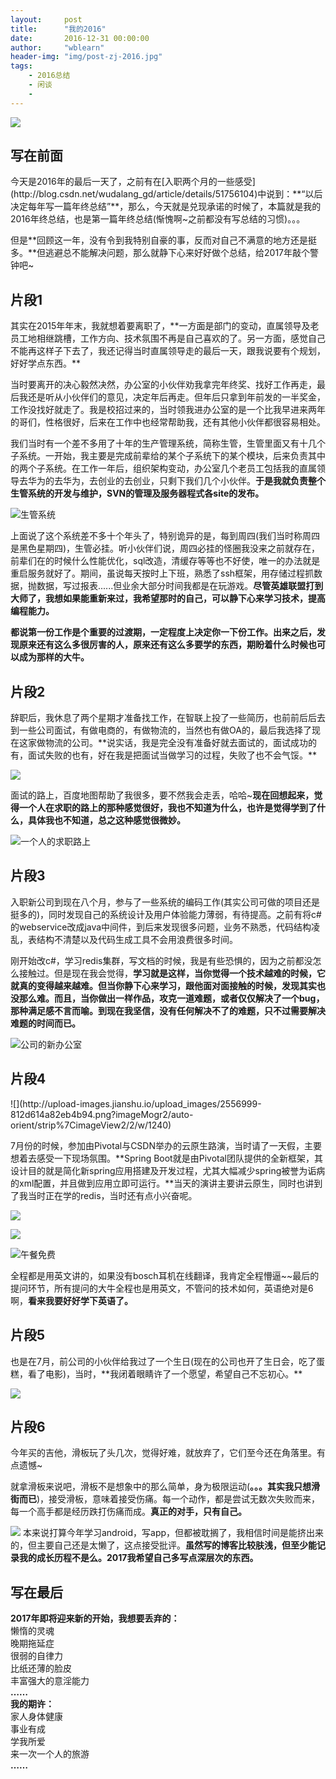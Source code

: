 ```yaml
---
layout:     post
title:      "我的2016"
date:       2016-12-31 00:00:00
author:     "wblearn"
header-img: "img/post-zj-2016.jpg"
tags:
    - 2016总结
    - 闲谈
    - 
---
```


![](http://upload-images.jianshu.io/upload_images/2556999-521d7b975b962cca.png?imageMogr2/auto-orient/strip%7CimageView2/2/w/1240)

<h2>写在前面</h2>
今天是2016年的最后一天了，之前有在[入职两个月的一些感受](http://blog.csdn.net/wudalang_gd/article/details/51756104)中说到：**“以后决定每年写一篇年终总结”**，那么，今天就是兑现承诺的时候了，本篇就是我的2016年终总结，也是第一篇年终总结(惭愧啊~之前都没有写总结的习惯)。。。

但是**回顾这一年，没有令到我特别自豪的事，反而对自己不满意的地方还是挺多。**但逃避总不能解决问题，那么就静下心来好好做个总结，给2017年敲个警钟吧~

<h2>片段1</h2>
其实在2015年年末，我就想着要离职了，**一方面是部门的变动，直属领导及老员工地相继跳槽，工作方向、技术氛围不再是自己喜欢的了。另一方面，感觉自己不能再这样子下去了，我还记得当时直属领导走的最后一天，跟我说要有个规划，好好学点东西。**

当时要离开的决心毅然决然，办公室的小伙伴劝我拿完年终奖、找好工作再走，最后我还是听从小伙伴们的意见，决定年后再走。但年后只拿到年前发的一半奖金，工作没找好就走了。我是校招过来的，当时领我进办公室的是一个比我早进来两年的哥们，性格很好，后来在工作中也经常帮助我，还有其他小伙伴都很容易相处。

我们当时有一个差不多用了十年的生产管理系统，简称生管，生管里面又有十几个子系统。一开始，我主要是完成前辈给的某个子系统下的某个模块，后来负责其中的两个子系统。在工作一年后，组织架构变动，办公室几个老员工包括我的直属领导去华为的去华为，去创业的去创业，只剩下我们几个小伙伴。**于是我就负责整个生管系统的开发与维护，SVN的管理及服务器程式各site的发布。**


![生管系统](http://upload-images.jianshu.io/upload_images/2556999-3eb4f83c8e6ca809.png?imageMogr2/auto-orient/strip%7CimageView2/2/w/1240)

上面说了这个系统差不多十个年头了，特别诡异的是，每到周四(我们当时称周四是黑色星期四)，生管必挂。听小伙伴们说，周四必挂的怪圈我没来之前就存在，前辈们在的时候什么性能优化，sql改造，清缓存等等也不好使，唯一的办法就是重启服务就好了。期间，虽说每天按时上下班，熟悉了ssh框架，用存储过程抓数据，抛数据，写过报表......但业余大部分时间我都是在玩游戏。**尽管英雄联盟打到大师了，我想如果能重新来过，我希望那时的自己，可以静下心来学习技术，提高编程能力。**

**都说第一份工作是个重要的过渡期，一定程度上决定你一下份工作。出来之后，发现原来还有这么多很厉害的人，原来还有这么多要学的东西，期盼着什么时候也可以成为那样的大牛。**



<h2>片段2</h2>
辞职后，我休息了两个星期才准备找工作，在智联上投了一些简历，也前前后后去到一些公司面试，有做电商的，有做物流的，当然也有做OA的，最后我选择了现在这家做物流的公司。**说实话，我是完全没有准备好就去面试的，面试成功的有，面试失败的也有，好在我是把面试当做学习的过程，失败了也不会气馁。**



![](http://upload-images.jianshu.io/upload_images/2556999-8028017c008d8429.png?imageMogr2/auto-orient/strip%7CimageView2/2/w/1240)



面试的路上，百度地图帮助了我很多，要不然我会走丢，哈哈~**现在回想起来，觉得一个人在求职的路上的那种感觉很好，我也不知道为什么，也许是觉得学到了什么，具体我也不知道，总之这种感觉很微妙。**


![一个人的求职路上](http://upload-images.jianshu.io/upload_images/2556999-bb34435a92b937b8.jpg?imageMogr2/auto-orient/strip%7CimageView2/2/w/1240)

<h2>片段3</h2>
入职新公司到现在八个月，参与了一些系统的编码工作(其实公司可做的项目还是挺多的)，同时发现自己的系统设计及用户体验能力薄弱，有待提高。之前有将c#的webservice改成java中间件，到后来发现很多问题，业务不熟悉，代码结构凌乱，表结构不清楚以及代码生成工具不会用浪费很多时间。

刚开始改c#，学习redis集群，写文档的时候，我是有些恐惧的，因为之前都没怎么接触过。但是现在我会觉得，**学习就是这样，当你觉得一个技术越难的时候，它就真的变得越来越难。但当你静下心来学习，跟他面对面接触的时候，发现其实也没那么难。而且，当你做出一样作品，攻克一道难题，或者仅仅解决了一个bug，那种满足感不言而喻。到现在我坚信，没有任何解决不了的难题，只不过需要解决难题的时间而已。**



![公司的新办公室](http://upload-images.jianshu.io/upload_images/2556999-e78ee9cd03b6a358.jpg?imageMogr2/auto-orient/strip%7CimageView2/2/w/1240)


<h2>片段4</h2>
![](http://upload-images.jianshu.io/upload_images/2556999-812d614a82eb4b94.png?imageMogr2/auto-orient/strip%7CimageView2/2/w/1240)

7月份的时候，参加由Pivotal与CSDN举办的云原生路演，当时请了一天假，主要想着去感受一下现场氛围。**Spring Boot就是由Pivotal团队提供的全新框架，其设计目的就是简化新spring应用搭建及开发过程，尤其大幅减少spring被誉为诟病的xml配置，并且做到应用立即可运行。**当天的演讲主要讲云原生，同时也讲到了我当时正在学的redis，当时还有点小兴奋呢。


![](http://upload-images.jianshu.io/upload_images/2556999-ddc6f6999a129915.jpg?imageMogr2/auto-orient/strip%7CimageView2/2/w/1240)


![](http://upload-images.jianshu.io/upload_images/2556999-9207a8afef3b6d5b.jpg?imageMogr2/auto-orient/strip%7CimageView2/2/w/1240)



![午餐免费](http://upload-images.jianshu.io/upload_images/2556999-882800db9f98b455.png?imageMogr2/auto-orient/strip%7CimageView2/2/w/1240)

全程都是用英文讲的，如果没有bosch耳机在线翻译，我肯定全程懵逼~~最后的提问环节，所有提问的大牛全程也是用英文，不管问的技术如何，英语绝对是6啊，**看来我要好好学下英语了。**

<h2>片段5</h2>
也是在7月，前公司的小伙伴给我过了一个生日(现在的公司也开了生日会，吃了蛋糕，看了电影)，当时，**我闭着眼睛许了一个愿望，希望自己不忘初心。**

![](http://upload-images.jianshu.io/upload_images/2556999-c308e3586496d827.jpg?imageMogr2/auto-orient/strip%7CimageView2/2/w/1240)


<h2>片段6</h2>
今年买的吉他，滑板玩了头几次，觉得好难，就放弃了，它们至今还在角落里。有点遗憾~

就拿滑板来说吧，滑板不是想象中的那么简单，身为极限运动(**。。。其实我只想滑街而已**)，接受滑板，意味着接受伤痛。每一个动作，都是尝试无数次失败而来，每一个高手都是经历跌打伤痛而成。**真正的对手，只有自己。**

![](http://upload-images.jianshu.io/upload_images/2556999-b1d4c7fb7b977ba3.png?imageMogr2/auto-orient/strip%7CimageView2/2/w/1240)
本来说打算今年学习android，写app，但都被耽搁了，我相信时间是能挤出来的，但主要自己还是太懒了，这点接受批评。**虽然写的博客比较肤浅，但至少能记录我的成长历程不是么。2017我希望自己多写点深层次的东西。**

<h2>写在最后</h2>

**2017年即将迎来新的开始，我想要丢弃的：**<br>
懒惰的灵魂<br>
晚期拖延症<br>
很弱的自律力<br>
比纸还薄的脸皮<br>
丰富强大的意淫能力<br>
**……**<br>
**我的期许：**<br>
家人身体健康<br>
事业有成<br>
学我所爱<br>
来一次一个人的旅游<br>
**……**